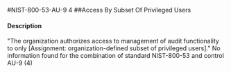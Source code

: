 #NIST-800-53-AU-9 4
##Access By Subset Of Privileged Users
#### Description
"The organization authorizes access to management of audit functionality to only [Assignment: organization-defined subset of privileged users]."
No information found for the combination of standard NIST-800-53 and control AU-9 (4)
